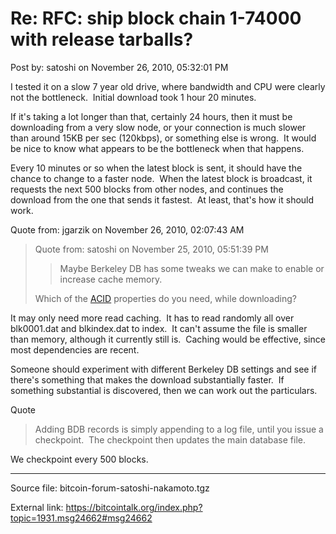 # Re: RFC: ship block chain 1-74000 with release tarballs?

Post by: satoshi on November 26, 2010, 05:32:01 PM

I tested it on a slow 7 year old drive, where bandwidth and CPU were clearly not the bottleneck. &nbsp;Initial download took 1 hour 20 minutes.

If it's taking a lot longer than that, certainly 24 hours, then it must be downloading from a very slow node, or your connection is much slower than around 15KB per sec (120kbps), or something else is wrong. &nbsp;It would be nice to know what appears to be the bottleneck when that happens.

Every 10 minutes or so when the latest block is sent, it should have the chance to change to a faster node. &nbsp;When the latest block is broadcast, it requests the next 500 blocks from other nodes, and continues the download from the one that sends it fastest. &nbsp;At least, that's how it should work.

Quote from: jgarzik on November 26, 2010, 02:07:43 AM

> Quote from: satoshi on November 25, 2010, 05:51:39 PM
>
>> Maybe Berkeley DB has some tweaks we can make to enable or increase cache memory.
>
> Which of the [ACID](http://en.wikipedia.org/wiki/ACID) properties do you need, while downloading?

It may only need more read caching. &nbsp;It has to read randomly all over blk0001.dat and blkindex.dat to index. &nbsp;It can't assume the file is smaller than memory, although it currently still is. &nbsp;Caching would be effective, since most dependencies are recent.

Someone should experiment with different Berkeley DB settings and see if there's something that makes the download substantially faster. &nbsp;If something substantial is discovered, then we can work out the particulars.

Quote

> Adding BDB records is simply appending to a log file, until you issue a checkpoint. &nbsp;The checkpoint then updates the main database file.

We checkpoint every 500 blocks.

---

Source file: bitcoin-forum-satoshi-nakamoto.tgz

External link: https://bitcointalk.org/index.php?topic=1931.msg24662#msg24662
